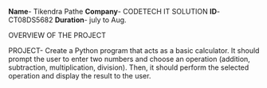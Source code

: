 **Name**- Tikendra Pathe 
**Company**- CODETECH IT SOLUTION
**ID**- CT08DS5682
**Duration**- july to Aug.


OVERVIEW OF THE PROJECT


PROJECT- Create a Python program that acts as a basic calculator. It should prompt the user to
enter two numbers and choose an operation (addition, subtraction, multiplication,
division). Then, it should perform the selected operation and display the result to the
user.
